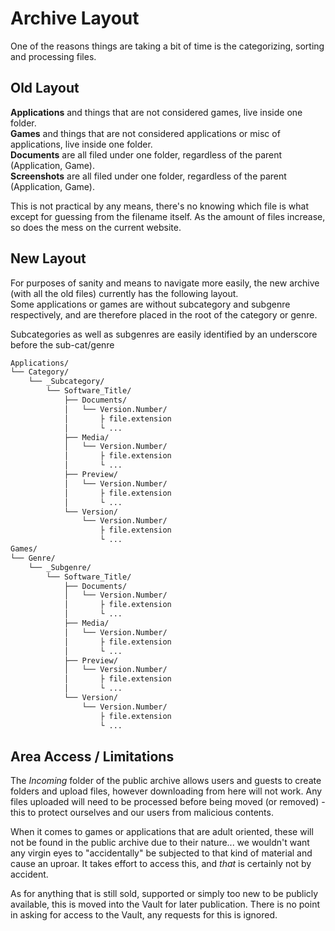 # Archive Layout
One of the reasons things are taking a bit of time is the categorizing, sorting and processing files.

## Old Layout
**Applications** and things that are not considered games, live inside one folder.  
**Games** and things that are not considered applications or misc of applications, live inside one folder.  
**Documents** are all filed under one folder, regardless of the parent (Application, Game).  
**Screenshots** are all filed under one folder, regardless of the parent (Application, Game).

This is not practical by any means, there's no knowing which file is what except for guessing from the filename itself. As the amount of files increase, so does the mess on the current website.

## New Layout
For purposes of sanity and means to navigate more easily, the new archive (with all the old files) currently has the following layout.  
Some applications or games are without subcategory and subgenre respectively, and are therefore placed in the root of the category or genre.

Subcategories as well as subgenres are easily identified by an underscore before the sub-cat/genre

```bash
Applications/
└── Category/
    └── _Subcategory/
        └── Software_Title/
            ├── Documents/
            │   └── Version.Number/
            │       ├ file.extension
            │       └ ...
            ├── Media/
            │   └── Version.Number/
            │       ├ file.extension
            │       └ ...
            ├── Preview/
            │   └── Version.Number/
            │       ├ file.extension
            │       └ ...
            └── Version/
                └── Version.Number/
                    ├ file.extension
                    └ ...
Games/
└── Genre/
    └── _Subgenre/
        └── Software_Title/
            ├── Documents/
            │   └── Version.Number/
            │       ├ file.extension
            │       └ ...
            ├── Media/
            │   └── Version.Number/
            │       ├ file.extension
            │       └ ...
            ├── Preview/
            │   └── Version.Number/
            │       ├ file.extension
            │       └ ...
            └── Version/
                └── Version.Number/
                    ├ file.extension
                    └ ...
```

## Area Access / Limitations
The *Incoming* folder of the public archive allows users and guests to create folders and upload files, however downloading from here will not work. Any files uploaded will need to be processed before being moved (or removed) - this to protect ourselves and our users from malicious contents.

When it comes to games or applications that are adult oriented, these will not be found in the public archive due to their nature... we wouldn't want any virgin eyes to "accidentally" be subjected to that kind of material and cause an uproar. It takes effort to access this, and *that* is certainly not by accident.

As for anything that is still sold, supported or simply too new to be publicly available, this is moved into the Vault for later publication. There is no point in asking for access to the Vault, any requests for this is ignored.

